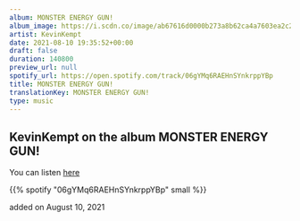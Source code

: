 ```yaml
---
album: MONSTER ENERGY GUN!
album_image: https://i.scdn.co/image/ab67616d0000b273a8b62ca4a7603ea2c25a74f1
artist: KevinKempt
date: 2021-08-10 19:35:52+00:00
draft: false
duration: 140800
preview_url: null
spotify_url: https://open.spotify.com/track/06gYMq6RAEHnSYnkrppYBp
title: MONSTER ENERGY GUN!
translationKey: MONSTER ENERGY GUN!
type: music
---
```


## KevinKempt on the album MONSTER ENERGY GUN!

You can listen [here](https://open.spotify.com/track/06gYMq6RAEHnSYnkrppYBp)

{{% spotify "06gYMq6RAEHnSYnkrppYBp" small %}}

added on August 10, 2021